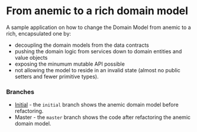 # From anemic to a rich domain model 

A sample application on how to change the Domain Model from anemic to a rich, encapsulated one by:
- decoupling the domain models from the data contracts
- pushing the domain logic from services down to domain entities and value objects
- exposing the minumum mutable API possible
- not allowing the model to reside in an invalid state (almost no public setters and fewer primitive types).

### Branches

- [Initial](https://github.com/Lidiadev/anemic-domain-model/tree/initial) - the `initial` branch shows the anemic domain model before refactoring.
- Master - the `master` branch shows the code after refactoring the anemic domain model. 
